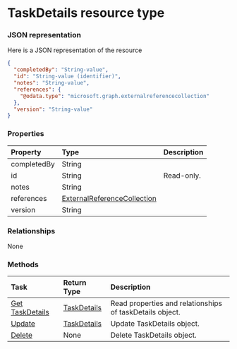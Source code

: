 # TaskDetails resource type



### JSON representation

Here is a JSON representation of the resource

<!-- {
  "blockType": "resource",
  "optionalProperties": [

  ],
  "@odata.type": "microsoft.graph.taskdetails"
}-->

```json
{
  "completedBy": "String-value",
  "id": "String-value (identifier)",
  "notes": "String-value",
  "references": {
    "@odata.type": "microsoft.graph.externalreferencecollection"
  },
  "version": "String-value"
}

```
### Properties
| Property	   | Type	|Description|
|:---------------|:--------|:----------|
|completedBy|String||
|id|String| Read-only.|
|notes|String||
|references|[ExternalReferenceCollection](externalreferencecollection.md)||
|version|String||

### Relationships
None


### Methods

| Task		   | Return Type	|Description|
|:---------------|:--------|:----------|
|[Get TaskDetails](../api/taskdetails_get.md) | [TaskDetails](taskdetails.md) |Read properties and relationships of taskDetails object.|
|[Update](../api/taskdetails_update.md) | [TaskDetails](taskdetails.md)	|Update TaskDetails object. |
|[Delete](../api/taskdetails_delete.md) | None |Delete TaskDetails object. |

<!-- uuid: 5c1b49f5-d5cf-49bf-b949-5c2d92785f43
2015-10-24 21:49:48 UTC -->
<!-- {
  "type": "#page.annotation",
  "description": "TaskDetails resource",
  "keywords": "",
  "section": "documentation",
  "tocPath": ""
}-->